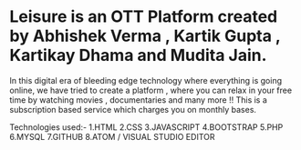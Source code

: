 # Leisure is an OTT Platform created by Abhishek Verma , Kartik Gupta , Kartikay Dhama and Mudita Jain.
In this digital era of bleeding edge technology where everything is going online, we have tried to create a platform ,
where you can relax in your free time by watching movies , documentaries and many more !!
This is a subscription based service which charges you on monthly bases.

Technologies used:-
1.HTML
2.CSS
3.JAVASCRIPT
4.BOOTSTRAP
5.PHP
6.MYSQL
7.GITHUB
8.ATOM / VISUAL STUDIO EDITOR


